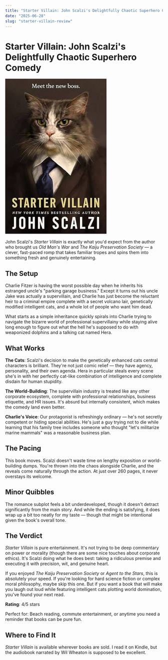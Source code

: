 ```yaml
---
title: "Starter Villain: John Scalzi's Delightfully Chaotic Superhero Comedy"
date: "2025-06-28"
slug: "starter-villain-review"
---
```


# Starter Villain: John Scalzi's Delightfully Chaotic Superhero Comedy

![Starter Villain Book Cover](/assets/starter.jpeg)

John Scalzi's *Starter Villain* is exactly what you'd expect from the author who brought us *Old Man's War* and *The Kaiju Preservation Society* — a clever, fast-paced romp that takes familiar tropes and spins them into something fresh and genuinely entertaining.

## The Setup

Charlie Fitzer is having the worst possible day when he inherits his estranged uncle's "parking garage business." Except it turns out his uncle Jake was actually a supervillain, and Charlie has just become the reluctant heir to a criminal empire complete with a secret volcano lair, genetically modified intelligent cats, and a whole lot of people who want him dead.

What starts as a simple inheritance quickly spirals into Charlie trying to navigate the bizarre world of professional supervillainy while staying alive long enough to figure out what the hell he's supposed to do with weaponized dolphins and a talking cat named Hera.

## What Works

**The Cats**: Scalzi's decision to make the genetically enhanced cats central characters is brilliant. They're not just comic relief — they have agency, personality, and their own agenda. Hera in particular steals every scene she's in with her perfectly cat-like combination of intelligence and complete disdain for human stupidity.

**The World-Building**: The supervillain industry is treated like any other corporate ecosystem, complete with professional relationships, business etiquette, and HR issues. It's absurd but internally consistent, which makes the comedy land even better.

**Charlie's Voice**: Our protagonist is refreshingly ordinary — he's not secretly competent or hiding special abilities. He's just a guy trying not to die while learning that his family tree includes someone who thought "let's militarize marine mammals" was a reasonable business plan.

## The Pacing

This book moves. Scalzi doesn't waste time on lengthy exposition or world-building dumps. You're thrown into the chaos alongside Charlie, and the reveals come naturally through the action. At just over 260 pages, it never overstays its welcome.

## Minor Quibbles

The romance subplot feels a bit underdeveloped, though it doesn't detract significantly from the main story. And while the ending is satisfying, it does wrap up a bit too neatly for my taste — though that might be intentional given the book's overall tone.

## The Verdict

*Starter Villain* is pure entertainment. It's not trying to be deep commentary on power or morality (though there are some nice touches about corporate ethics). It's Scalzi doing what he does best: taking a ridiculous premise and executing it with precision, wit, and genuine heart.

If you enjoyed *The Kaiju Preservation Society* or *Agent to the Stars*, this is absolutely your speed. If you're looking for hard science fiction or complex moral philosophy, maybe skip this one. But if you want a book that will make you laugh out loud while featuring intelligent cats plotting world domination, you've found your next read.

**Rating**: 4/5 stars

Perfect for: Beach reading, commute entertainment, or anytime you need a reminder that books can be pure fun.

## Where to Find It

*Starter Villain* is available wherever books are sold. I read it on Kindle, but the audiobook narrated by Wil Wheaton is supposed to be excellent.

